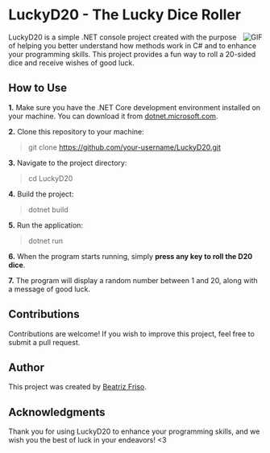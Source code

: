 # LuckyD20 - The Lucky Dice Roller

<img align="right" alt="GIF" src="[https://media.giphy.com/media/13HgwGsXF0aiGY/giphy.gif](https://media.giphy.com/media/fZDvW2dkJG4zjiu70b/giphy.gif)" /> 

LuckyD20 is a simple .NET console project created with the purpose of helping you better understand how methods work in C# and to enhance your programming skills. This project provides a fun way to roll a 20-sided dice and receive wishes of good luck.

## How to Use

**1.** Make sure you have the .NET Core development environment installed on your machine. You can download it from [dotnet.microsoft.com](https://dotnet.microsoft.com/download).

**2.** Clone this repository to your machine:

> git clone https://github.com/your-username/LuckyD20.git


**3.** Navigate to the project directory:

> cd LuckyD20


**4.** Build the project:

> dotnet build


**5.** Run the application:

> dotnet run


**6.** When the program starts running, simply **press any key to roll the D20 dice**.

**7.** The program will display a random number between 1 and 20, along with a message of good luck.

## Contributions

Contributions are welcome! If you wish to improve this project, feel free to submit a pull request.

## Author

This project was created by [Beatriz Friso](https://github.com/beatrizfriso).

## Acknowledgments

Thank you for using LuckyD20 to enhance your programming skills, and we wish you the best of luck in your endeavors! <3

